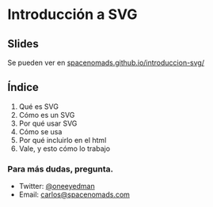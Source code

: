 # Introducción a SVG

## Slides
Se pueden ver en [spacenomads.github.io/introduccion-svg/](https://spacenomads.github.io/introduccion-svg/)

## Índice
1. Qué es SVG
2. Cómo es un SVG
3. Por qué usar SVG
4. Cómo se usa
5. Por qué incluirlo en el html
6. Vale, y esto cómo lo trabajo

### Para más dudas, pregunta.

- Twitter: [@oneeyedman](https://twitter.com/oneeyedman)
- Email: [carlos@spacenomads.com](mailto:carlos@spacenomads.com)
